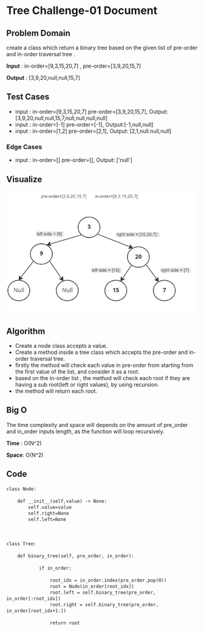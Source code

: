 # Tree Challenge-01 Document

## Problem Domain

create a class which return a binary tree based on the given list of pre-order and in-order traversal tree .

**Input** : in-order=[9,3,15,20,7] , pre-order=[3,9,20,15,7]

**Output** : [3,9,20,null,null,15,7]

## Test Cases

- input : in-order=[9,3,15,20,7] pre-order=[3,9,20,15,7], Output: [3,9,20,null,null,15,7,null,null,null,null]
- input : in-order=[-1] pre-order=[-1], Output:[-1,null,null]
- input : in-order=[1,2] pre-order=[2,1], Output: [2,1,null.null,null]

### Edge Cases

- input : in-order=[] pre-order=[], Output: ['null']




## Visualize

![tree](./tree.PNG)


## Algorithm


- Create a node class accepts a value.
- Create a method inside a tree class which accepts the pre-order and in-order traversal tree.
- firstly the method will check each value in pre-order from starting from the first value of the list, and consider it as a root.
- based on the in-order list , the method will check each root if they are having a sub root(left or right values), by using recursion.
- the method will return each root. 



## Big O


The time complexity and space will depends on the amount of pre_order and in_order inputs length, as the function will loop  recursively.


**Time** :  O(N^2)

**Space**: O(N^2)



## Code

```
class Node:

    def __init__(self,value) -> None:
        self.value=value
        self.right=None
        self.left=None

    

class Tree:

    def binary_tree(self, pre_order, in_order):

            if in_order:

                root_idx = in_order.index(pre_order.pop(0))
                root = Node(in_order[root_idx])
                root.left = self.binary_tree(pre_order, in_order[:root_idx])
                root.right = self.binary_tree(pre_order, in_order[root_idx+1:])
                
                return root
        

```
